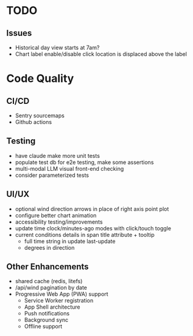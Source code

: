 # TODO

## Issues
* Historical day view starts at 7am?
* Chart label enable/disable click location is displaced above the label

# Code Quality

## CI/CD
* Sentry sourcemaps
* Github actions

## Testing
* have claude make more unit tests
* populate test db for e2e testing, make some assertions
* multi-modal LLM visual front-end checking
* consider parameterized tests

## UI/UX
* optional wind direction arrows in place of right axis point plot
* configure better chart animation
* accessibility testing/improvements
* update time clock/minutes-ago modes with click/touch toggle
* current conditions details in span title attribute + tooltip
  * full time string in update last-update
  * degrees in direction

## Other Enhancements
* shared cache (redis, litefs)
* /api/wind pagination by date
* Progressive Web App (PWA) support
  * Service Worker registration
  * App Shell architecture
  * Push notifications
  * Background sync
  * Offline support
